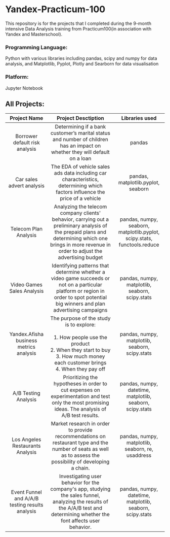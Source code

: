 # Yandex-Practicum-100
This repository is for the projects that I completed during the 9-month intensive Data Analysis training from Practicum100(in association with Yandex and Masterschool).

### Programming Language:
Python with various libraries including pandas, scipy and numpy for data analysis, and Matplotlib, Pyplot, Plotly and Searborn for data visualisation

### Platform:
Jupyter Notebook

## All Projects:

|                 **Project Name**                |                                                                                        **Project Desctiption**                                                                                       |                            **Libraries used**                            |
|:-----------------------------------------------:|:----------------------------------------------------------------------------------------------------------------------------------------------------------------------------------------------------:|:------------------------------------------------------------------------:|
| Borrower default risk analysis                  | Determining if a bank customer’s marital status and number of children has an impact on whether they will default on a loan                                                                          | pandas                                                                   |
| Car sales advert analysis                       | The EDA of vehicle sales ads data including car characteristics, determining which factors influence the price of a vehicle                                                                          | pandas, matplotlib.pyplot, seaborn                                       |
| Telecom Plan Analysis                           | Analyzing the telecom company clients' behavior, carrying out a preliminary analysis of the prepaid plans and determining which one brings in more revenue in order to adjust the advertising budget | pandas, numpy, seaborn, matplotlib.pyplot, scipy.stats, functools.reduce |
| Video Games Sales Analysis                      | Identifying patterns that determine whether a video game succeeds or not on a particular platform or region in order to spot potential big winners and plan advertising campaigns                    | pandas, numpy, matplotlib, seaborn, scipy.stats                          |
| Yandex.Afisha business metrics analysis         | The purpose of the study is to explore: <br><br>1. How people use the product<br>2. When they start to buy<br>3. How much money each customer brings<br>4. When they pay off                         | pandas, numpy, matplotlib, seaborn, scipy.stats                          |
| A/B Testing Analysis                            | Prioritizing the hypotheses in order to cut expenses on experimentation and test only the most promising ideas. The analysis of A/B test results.                                                    | pandas, numpy, datetime, matplotlib, seaborn, scipy.stats                |
| Los Angeles Restaurants Analysis                | Market research in order to provide recommendations on restaurant type and the number of seats as well as to assess the possibility of developing a chain.                                           | pandas, numpy, matplotlib, seaborn, re, usaddress                        |
| Event Funnel and A/A/B testing results analysis | Investigating user behavior for the company's app, studying the sales funnel, analyzing the results of the A/A/B test and determining whether the font affects user behavior.                        | pandas, numpy, datetime, matplotlib, seaborn, scipy.stats                |
